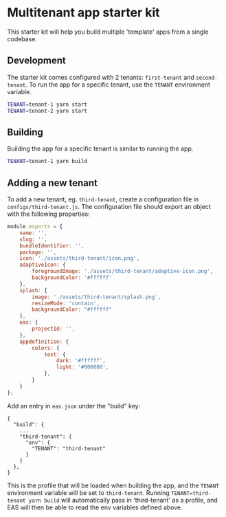 # Multitenant app starter kit

This starter kit will help you build multiple 'template' apps from a single codebase.

## Development

The starter kit comes configured with 2 tenants: `first-tenant` and `second-tenant`.
To run the app for a specific tenant, use the `TENANT` environment variable.

```bash
TENANT=tenant-1 yarn start
TENANT=tenant-2 yarn start
```

## Building

Building the app for a specific tenant is similar to running the app.

```bash
TENANT=tenant-1 yarn build
```

## Adding a new tenant

To add a new tenant, eg. `third-tenant`, create a configuration file in `configs/third-tenant.js`. 
The configuration file should export an object with the following properties:

```js
module.exports = {
    name: '',
    slug: '',
    bundleIdentifier: '',
    package: '',
    icon: './assets/third-tenant/icon.png',
    adaptiveIcon: {
        foregroundImage: './assets/third-tenant/adaptive-icon.png',
        backgroundColor: '#ffffff'
    },
    splash: {
        image: './assets/third-tenant/splash.png',
        resizeMode: 'contain',
        backgroundColor: "#ffffff"
    },
    eas: {
        projectId: '',
    },
    appdefinition: {
        colors: {
            text: {
                dark: '#ffffff',
                light: '#000000',
            },
        }
    }
};
```

Add an entry in `eas.json` under the "build" key:
```
{
  "build": {
    ...
    "third-tenant": {
      "env": {
        "TENANT": "third-tenant"
      }
    }
  },
}
```

This is the profile that will be loaded when building the app, and the `TENANT` environment variable will be set to `third-tenant`.
Running `TENANT=third-tenant yarn build` will automatically pass in 'third-tenant' as a profile, and EAS will then be able to read the env variables defined above.